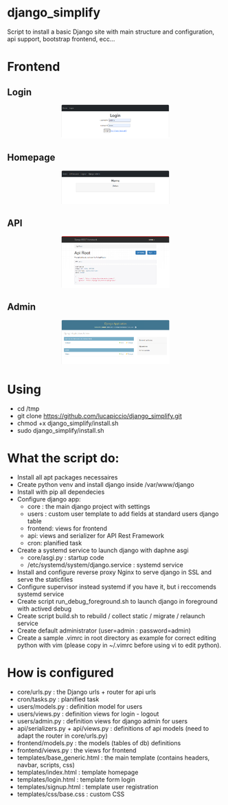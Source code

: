 # django_simplify
Script to install a basic Django site with main structure and configuration, api support, bootstrap frontend, ecc...

# Frontend
## Login
<p style="text-align: center">
  <img src="https://github.com/lucapiccio/django_simplify/blob/9d35e93144af5c8c9987a4941fbdb804104f7f5f/img/login.png" style="width: 50%; " />
</p>

## Homepage
<p style="text-align: center">
  <img src="https://github.com/lucapiccio/django_simplify/blob/2fde72fe6df93a53ceb98ff34b7da7d00e903de1/img/home.png" style="width: 50%; " />
</p>

## API
<p style="text-align: center">
  <img src="https://github.com/lucapiccio/django_simplify/blob/2fde72fe6df93a53ceb98ff34b7da7d00e903de1/img/api.png" style="width: 50%; " />
</p>

## Admin
<p style="text-align: center">
  <img src="https://github.com/lucapiccio/django_simplify/blob/2fde72fe6df93a53ceb98ff34b7da7d00e903de1/img/admin.png" style="width: 50%; " />
</p>

# Using
- cd /tmp
- git clone https://github.com/lucapiccio/django_simplify.git
- chmod +x django_simplify/install.sh
- sudo django_simplify/install.sh

# What the script do:
- Install all apt packages necessaires
- Create python venv and install django inside /var/www/django
- Install with pip all dependecies
- Configure django app:
  - core : the main django project with settings
  - users : custom user template to add fields at standard users django table
  - frontend: views for frontend
  - api: views and serializer for API Rest Framework
  - cron: planified task
- Create a systemd service to launch django with daphne asgi
  - core/asgi.py : startup code
  - /etc/systemd/system/django.service : systemd service
- Install and configure reverse proxy Nginx to serve django in SSL and serve the staticfiles
- Configure supervisor instead systemd if you have it, but i reccomends systemd service
- Create script run_debug_foreground.sh to launch django in foreground with actived debug
- Create script build.sh to rebuild / collect static / migrate / relaunch service
- Create default administrator (user=admin : password=admin)
- Create a sample .vimrc in root directory as example for correct editing python with vim (please copy in ~/.vimrc before using vi to edit python).

# How is configured
- core/urls.py : the Django urls + router for api urls
- cron/tasks.py : planified task
- users/models.py : definition model for users
- users/views.py : definition views for login - logout
- users/admin.py : definition views for django admin for users
- api/serializers.py + api/views.py : definitions of api models (need to adapt the router in core/urls.py)
- frontend/models.py : the models (tables of db) definitions
- frontend/views.py : the views for frontend
- templates/base_generic.html : the main template (contains headers, navbar, scripts, css)
- templates/index.html : template homepage 
- templates/login.html : template form login
- templates/signup.html : template user registration
- templates/css/base.css : custom CSS
